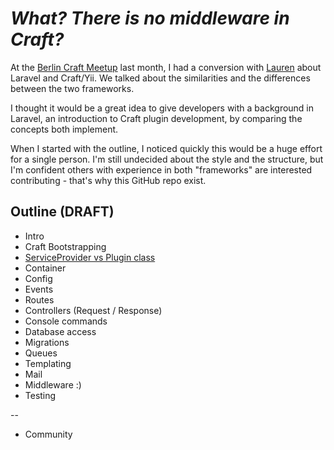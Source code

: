 # *What? There is no middleware in Craft?*

At the [Berlin Craft Meetup](https://www.meetup.com/Berlin-Craft-CMS-Meetup/) last month, I had a conversion with [Lauren](https://twitter.com/flatpooks) about Laravel and Craft/Yii. We talked about the similarities and the differences between the two frameworks.

I thought it would be a great idea to give developers with a background in Laravel, an introduction to Craft plugin development, by comparing the concepts both implement.

When I started with the outline, I noticed quickly this would be a huge effort for a single person. I'm still undecided about the style and the structure, but I'm confident others with experience in both "frameworks" are interested contributing - that's why this GitHub repo exist. 


## Outline (DRAFT)

* Intro
* Craft Bootstrapping
* [ServiceProvider vs Plugin class](chapters/ServiceProvider-vs-Plugin-class.md)
* Container 
* Config
* Events
* Routes
* Controllers (Request / Response)
* Console commands
* Database access
* Migrations
* Queues
* Templating
* Mail
* Middleware :)
* Testing

--

* Community

